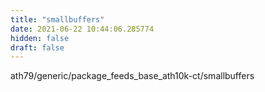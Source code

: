```yaml
---
title: "smallbuffers"
date: 2021-06-22 10:44:06.285774
hidden: false
draft: false
---
```


ath79/generic/package_feeds_base_ath10k-ct/smallbuffers

